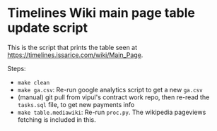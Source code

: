 # Timelines Wiki main page table update script

This is the script that prints the table seen at
<https://timelines.issarice.com/wiki/Main_Page>.

Steps:

- `make clean`
- `make ga.csv`: Re-run google analytics script to get a new `ga.csv`
- (manual) git pull from vipul's contract work repo, then re-read the `tasks.sql` file,
  to get new payments info
- `make table.mediawiki`: Re-run `proc.py`. The wikipedia pageviews fetching is included in this.
